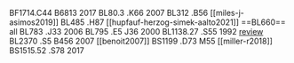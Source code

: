 BF1714.C44 B6813 2017
BL80.3 .K66 2007
BL312 .B56 [[miles-j-asimos2019]]
BL485 .H87 [[hupfauf-herzog-simek-aalto2021]]
==BL660== all
BL783 .J33 2006
BL795 .E5 J36 2000
BL1138.27 .S55 1992 [review](https://www.scribd.com/document/45060062/A-1093)
BL2370 .S5 B456 2007 [[benoit2007]]
BS1199 .D73 M55 [[miller-r2018]]
BS1515.52 .S78 2017